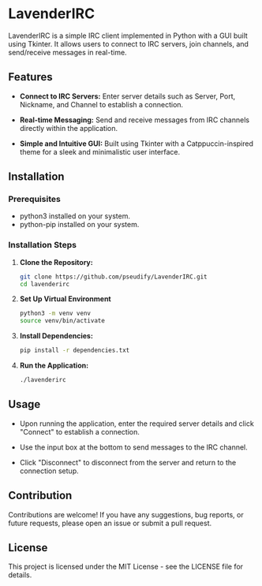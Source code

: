 # LavenderIRC

LavenderIRC is a simple IRC client implemented in Python with a GUI built using Tkinter. It allows users to connect to IRC servers, join channels, and send/receive messages in real-time.

## Features

- **Connect to IRC Servers:** Enter server details such as Server, Port, Nickname, and Channel to establish a connection.
  
- **Real-time Messaging:** Send and receive messages from IRC channels directly within the application.
  
- **Simple and Intuitive GUI:** Built using Tkinter with a Catppuccin-inspired theme for a sleek and minimalistic user interface.

## Installation

### Prerequisites

- python3 installed on your system.
- python-pip installed on your system.

### Installation Steps

1. **Clone the Repository:**

   ```bash
   git clone https://github.com/pseudify/LavenderIRC.git
   cd lavenderirc
   ```

2. **Set Up Virtual Environment**

   ```bash
   python3 -m venv venv
   source venv/bin/activate
   ```

3. **Install Dependencies:**

   ```bash
   pip install -r dependencies.txt
   ```

4. **Run the Application:**

   ```bash
   ./lavenderirc
   ```

## Usage

- Upon running the application, enter the required server details and click "Connect" to establish a connection.
  
- Use the input box at the bottom to send messages to the IRC channel.
  
- Click "Disconnect" to disconnect from the server and return to the connection setup.

## Contribution

Contributions are welcome! If you have any suggestions, bug reports, or future requests, please open an issue or submit a pull request.

## License

This project is licensed under the MIT License - see the LICENSE file for details.
